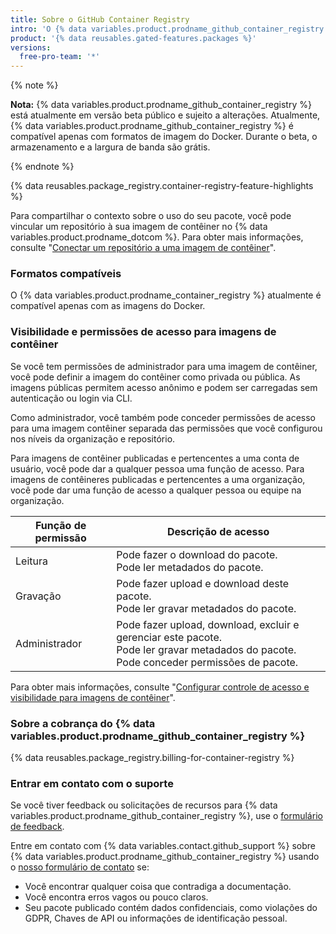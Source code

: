 ```yaml
---
title: Sobre o GitHub Container Registry
intro: 'O {% data variables.product.prodname_github_container_registry %} permite que você hospede e gerencie imagens do contêiner do Docker na sua organização ou conta de usuário pessoal no {% data variables.product.prodname_dotcom %}. O {% data variables.product.prodname_github_container_registry %} permite que você configure quem pode gerenciar e acessar pacotes usando permissões refinadas.'
product: '{% data reusables.gated-features.packages %}'
versions:
  free-pro-team: '*'
---
```


{% note %}

**Nota:** {% data variables.product.prodname_github_container_registry %} está atualmente em versão beta público e sujeito a alterações. Atualmente, {% data variables.product.prodname_github_container_registry %} é compatível apenas com formatos de imagem do Docker. Durante o beta, o armazenamento e a largura de banda são grátis.

{% endnote %}


{% data reusables.package_registry.container-registry-feature-highlights %}

Para compartilhar o contexto sobre o uso do seu pacote, você pode vincular um repositório à sua imagem de contêiner no {% data variables.product.prodname_dotcom %}. Para obter mais informações, consulte "[Conectar um repositório a uma imagem de contêiner](/packages/managing-container-images-with-github-container-registry/connecting-a-repository-to-a-container-image)".

### Formatos compatíveis

O {% data variables.product.prodname_container_registry %} atualmente é compatível apenas com as imagens do Docker.


### Visibilidade e permissões de acesso para imagens de contêiner

Se você tem permissões de administrador para uma imagem de contêiner, você pode definir a imagem do contêiner como privada ou pública. As imagens públicas permitem acesso anônimo e podem ser carregadas sem autenticação ou login via CLI.

Como administrador, você também pode conceder permissões de acesso para uma imagem contêiner separada das permissões que você configurou nos níveis da organização e repositório.

Para imagens de contêiner publicadas e pertencentes a uma conta de usuário, você pode dar a qualquer pessoa uma função de acesso. Para imagens de contêineres publicadas e pertencentes a uma organização, você pode dar uma função de acesso a qualquer pessoa ou equipe na organização.

| Função de permissão | Descrição de acesso                                                                                                                                          |
| ------------------- | ------------------------------------------------------------------------------------------------------------------------------------------------------------ |
| Leitura             | Pode fazer o download do pacote. <br> Pode ler metadados do pacote.                                                                                    |
| Gravação            | Pode fazer upload e download deste pacote. <br> Pode ler gravar metadados do pacote.                                                                   |
| Administrador       | Pode fazer upload, download, excluir e gerenciar este pacote. <br> Pode ler gravar metadados do pacote. <br> Pode conceder permissões de pacote. |

Para obter mais informações, consulte "[Configurar controle de acesso e visibilidade para imagens de contêiner](/packages/managing-container-images-with-github-container-registry/configuring-access-control-and-visibility-for-container-images)".

### Sobre a cobrança do {% data variables.product.prodname_github_container_registry %}

{% data reusables.package_registry.billing-for-container-registry %}

### Entrar em contato com o suporte

Se você tiver feedback ou solicitações de recursos para {% data variables.product.prodname_github_container_registry %}, use o [formulário de feedback](https://support.github.com/contact/feedback?contact%5Bcategory%5D=packages).

Entre em contato com {% data variables.contact.github_support %} sobre {% data variables.product.prodname_github_container_registry %} usando o [nosso formulário de contato](https://support.github.com/contact?form%5Bsubject%5D=Re:%20GitHub%20Packages) se:

* Você encontrar qualquer coisa que contradiga a documentação.
* Você encontra erros vagos ou pouco claros.
* Seu pacote publicado contém dados confidenciais, como violações do GDPR, Chaves de API ou informações de identificação pessoal.
